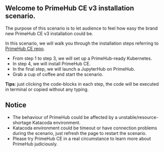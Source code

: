 ## Welcome to PrimeHub CE v3 installation scenario.

The purpose of this scenario is to let audience to feel how easy the brand new PrimeHub CE v3 installation could be.

In this scenario, we will walk you through the installation steps referring to [PrimeHub CE repo](https://github.com/InfuseAI/primehub/blob/master/INSTALL.md).

+ From step 1 to step 3, we will set up a PrimeHub-ready Kubernetes.
+ In step 4, we will install PrimeHub CE.
+ In the final step, we will launch a JupyterHub on PrimeHub.
+ Grab a cup of coffee and start the scenario.

**Tips**: just clicking the code-blocks in each step, the code will be executed in terminal or copied without any typing.

## Notice

+ The behaviour of PrimeHub could be affected by a unstable/resource-shortage Katacoda environment.
+ Katacoda environment could be timeout or have connection problems during the scenario, just refresh the page to restart the scenario.
+ Please try PrimeHub CE in a real circumstance to learn more about PrimeHub judiciously.
